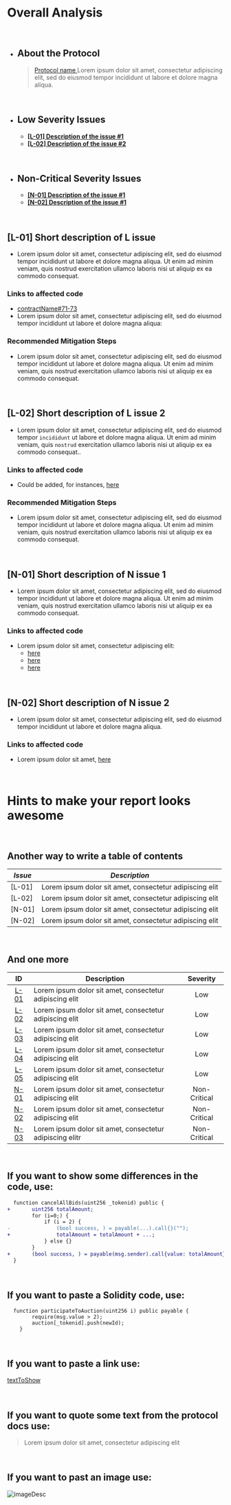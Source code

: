 # Overall Analysis

</br>

* ## About the Protocol
  > [Protocol name ](linkToProtocol) Lorem ipsum dolor sit amet, consectetur adipiscing elit, sed do eiusmod tempor incididunt ut labore et dolore magna aliqua.

</br>

* ## Low Severity Issues
  * **[[L-01] Description of the issue #1](#Short-description-of-L-issue-1)**
  * **[[L-02] Description of the issue #2](#Short-description-of-L-issue-2)**

</br>

* ## Non-Critical Severity Issues
  * **[[N-01] Description of the issue #1](#Short-description-of-N-issue-1)**
  * **[[N-02] Description of the issue #1](#Short-description-of-N-issue-2)**

</br>

## **[L-01] Short description of L issue**<a name="L-01"></a>

- Lorem ipsum dolor sit amet, consectetur adipiscing elit, sed do eiusmod tempor incididunt ut labore et dolore magna aliqua. Ut enim ad minim veniam, quis nostrud exercitation ullamco laboris nisi ut aliquip ex ea commodo consequat.

### **Links to affected code**

- [contractName#71-73](https://github.com/)
- Lorem ipsum dolor sit amet, consectetur adipiscing elit, sed do eiusmod tempor incididunt ut labore et dolore magna aliqua: 

### **Recommended Mitigation Steps**

- Lorem ipsum dolor sit amet, consectetur adipiscing elit, sed do eiusmod tempor incididunt ut labore et dolore magna aliqua. Ut enim ad minim veniam, quis nostrud exercitation ullamco laboris nisi ut aliquip ex ea commodo consequat.

</br>

## **[L-02] Short description of L issue 2**<a name="L-02"></a>

- Lorem ipsum dolor sit amet, consectetur adipiscing elit, sed do eiusmod tempor `incididunt` ut labore et dolore magna aliqua. Ut enim ad minim veniam, quis `nostrud` exercitation ullamco laboris nisi ut aliquip ex ea commodo consequat..

### **Links to affected code**

- Could be added, for instances, [here](https://github.com/)

### **Recommended Mitigation Steps**

- Lorem ipsum dolor sit amet, consectetur adipiscing elit, sed do eiusmod tempor incididunt ut labore et dolore magna aliqua. Ut enim ad minim veniam, quis nostrud exercitation ullamco laboris nisi ut aliquip ex ea commodo consequat.

</br>

## **[N-01] Short description of N issue 1**<a name="N-01"></a>
- Lorem ipsum dolor sit amet, consectetur adipiscing elit, sed do eiusmod tempor incididunt ut labore et dolore magna aliqua. Ut enim ad minim veniam, quis nostrud exercitation ullamco laboris nisi ut aliquip ex ea commodo consequat. 
  

### **Links to affected code**

-  Lorem ipsum dolor sit amet, consectetur adipiscing elit:
   -   [here](https://github.com/)
   -   [here](https://github.com/)
   -   [here](https://github.com/)


</br>

## **[N-02] Short description of N issue 2**<a name="N-02"></a>
- Lorem ipsum dolor sit amet, consectetur adipiscing elit, sed do eiusmod tempor incididunt ut labore et dolore magna aliqua.
  

### **Links to affected code**

-  Lorem ipsum dolor sit amet, [here](https://github.com/)

</br>


# Hints to make your report looks awesome

</br>

## Another way to write a table of contents

| *Issue* | *Description*                                                                  |
|---------|--------------------------------------------------------------------------------|
| [L-01]  | Lorem ipsum dolor sit amet, consectetur adipiscing elit                        |
| [L-02]  | Lorem ipsum dolor sit amet, consectetur adipiscing elit                        |
| [N-01]  | Lorem ipsum dolor sit amet, consectetur adipiscing elit                        |
| [N-02]  | Lorem ipsum dolor sit amet, consectetur adipiscing elit                        |

</br>

## And one more

| ID | Description | Severity |
| :-: | - | :-: |
| [L-01](#l-01-link) | Lorem ipsum dolor sit amet, consectetur adipiscing elit | Low |
| [L-02](#l-02-link) | Lorem ipsum dolor sit amet, consectetur adipiscing elit | Low |
| [L-03](#l-03-link) | Lorem ipsum dolor sit amet, consectetur adipiscing elit | Low |
| [L-04](#l-04-link) | Lorem ipsum dolor sit amet, consectetur adipiscing elit | Low |
| [L-05](#l-05-link) | Lorem ipsum dolor sit amet, consectetur adipiscing elit | Low |
| [N-01](#n-01-link) | Lorem ipsum dolor sit amet, consectetur adipiscing elit | Non-Critical |
| [N-02](#n-02-link) | Lorem ipsum dolor sit amet, consectetur adipiscing elit | Non-Critical |
| [N-03](#n-03-link) | Lorem ipsum dolor sit amet, consectetur adipiscing elitr | Non-Critical |

</br>

## If you want to show some differences in the code, use:

```diff
  function cancelAllBids(uint256 _tokenid) public {
+       uint256 totalAmount;
        for (i=0;) {
            if (i = 2) {
-               (bool success, ) = payable(...).call{}("");
+               totalAmount = totalAmount + ...;
            } else {}
        }
+       (bool success, ) = payable(msg.sender).call{value: totalAmount}("");
  }
```

</br>

## If you want to paste a Solidity code, use:

```solidity 
  function participateToAuction(uint256 i) public payable {
        require(msg.value > 2);
        auction[_tokenid].push(newId);
    }
```

</br>

## If you want to paste a link use:

[textToShow](https://yourLink)

</br>

## If you want to quote some text from the protocol docs use:

> Lorem ipsum dolor sit amet, consectetur adipiscing elit

</br>

## If you want to past an image use:

![imageDesc](https://linkToImage)

</br>

